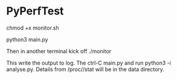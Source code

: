 # PyPerfTest
chmod +x monitor.sh  

python3 main.py  

Then in another terminal kick off ./monitor <pid of main>  

This write the output to log. The ctrl-C main.py and run python3 -i analyse.py. Details from /proc/<pid>/stat will be in the data directory.
